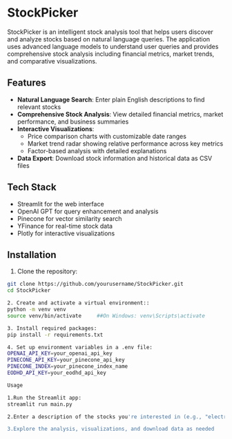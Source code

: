 # StockPicker

StockPicker is an intelligent stock analysis tool that helps users discover and analyze stocks based on natural language queries. The application uses advanced language models to understand user queries and provides comprehensive stock analysis including financial metrics, market trends, and comparative visualizations.

## Features

- **Natural Language Search**: Enter plain English descriptions to find relevant stocks
- **Comprehensive Stock Analysis**: View detailed financial metrics, market performance, and business summaries
- **Interactive Visualizations**:
  - Price comparison charts with customizable date ranges
  - Market trend radar showing relative performance across key metrics
  - Factor-based analysis with detailed explanations
- **Data Export**: Download stock information and historical data as CSV files

## Tech Stack

- Streamlit for the web interface
- OpenAI GPT for query enhancement and analysis
- Pinecone for vector similarity search
- YFinance for real-time stock data
- Plotly for interactive visualizations

## Installation

1. Clone the repository:

```bash
git clone https://github.com/yourusername/StockPicker.git
cd StockPicker

2. Create and activate a virtual environment::
python -m venv venv
source venv/bin/activate     ##On Windows: venv\Scripts\activate

3. Install required packages:
pip install -r requirements.txt

4. Set up environment variables in a .env file:
OPENAI_API_KEY=your_openai_api_key
PINECONE_API_KEY=your_pinecone_api_key
PINECONE_INDEX=your_pinecone_index_name
EODHD_API_KEY=your_eodhd_api_key

Usage

1.Run the Streamlit app:
streamlit run main.py

2.Enter a description of the stocks you're interested in (e.g., "electric car manufacturers" or "hotels")

3.Explore the analysis, visualizations, and download data as needed
```
